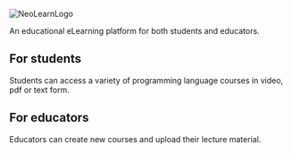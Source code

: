 ![NeoLearnLogo](https://github.com/lnesh/NeoLearn/assets/107777140/da674084-4515-42db-8906-19204d616e56)

An educational eLearning platform for both students and educators.

## For students

Students can access a variety of programming language courses in video, pdf or text form.

## For educators

Educators can create new courses and upload their lecture material.

